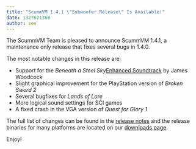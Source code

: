 ```yaml
---
title: "ScummVM 1.4.1 \"Subwoofer Release\" Is Available!"
date: 1327671360
author: sev
---
```


The ScummVM Team is pleased to announce ScummVM 1.4.1, a maintenance only release that fixes several bugs in 1.4.0.

The most notable changes in this release are:

*   Support for the *Beneath a Steel Sky*[Enhanced Soundtrack](http://www.jameswoodcock.co.uk/?p=7695) by James Woodcock
*   Slight graphical improvement for the PlayStation version of *Broken Sword 2*
*   Several bugfixes for *Lands of Lore*
*   More logical sound settings for SCI games
*   A fixed crash in the VGA version of *Quest for Glory 1*

The full list of changes can be found in the [release notes](/frs/scummvm/1.4.1/ReleaseNotes) and the release binaries for many platforms are located on our [downloads page](/downloads/).

Enjoy!
